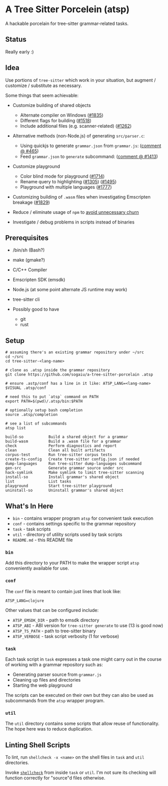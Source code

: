 # A Tree Sitter Porcelein (atsp)

A hackable porcelain for tree-sitter grammar-related tasks.

## Status

Really early :)

## Idea

Use portions of `tree-sitter` which work in your situation, but
augment / customize / substitute as necessary.

Some things that seem achievable:

* Customize building of shared objects
  * Alternate compiler on Windows
    ([#1835](https://github.com/tree-sitter/tree-sitter/pull/1835))
  * Different flags for building
    ([#1518](https://github.com/tree-sitter/tree-sitter/issues/1518))
  * Include additional files (e.g. scanner-related)
    ([#1262](https://github.com/tree-sitter/tree-sitter/issues/1262))

* Alternative methods (non-Node.js) of generating `src/parser.c`:
  * Using quickjs to generate `grammar.json` from `grammar.js`:
  ([comment @ #465](https://github.com/tree-sitter/tree-sitter/issues/465#issuecomment-1371911897))
  * Feed `grammar.json` to `generate` subcommand:
  ([comment @ #1413](https://github.com/tree-sitter/tree-sitter/discussions/1413#discussioncomment-1414650))

* Customize playground
  * Color blind mode for playground
  ([#1714](https://github.com/tree-sitter/tree-sitter/issues/1714))
  * Rename query to highlighting
  ([#1305](https://github.com/tree-sitter/tree-sitter/issues/1305))
  ([#1495](https://github.com/tree-sitter/tree-sitter/pull/1495))
  * Playground with multiple languages
  ([#1777](https://github.com/tree-sitter/tree-sitter/discussions/1777))

* Customizing building of `.wasm` files when investigating Emscripten
  breakage
  ([#1829](https://github.com/tree-sitter/tree-sitter/issues/1829))

* Reduce / eliminate usage of `npm` to [avoid unnecessary
  churn](https://github.com/sogaiu/tree-sitter-clojure/pull/26#issuecomment-1186136996)

* Investigate / debug problems in scripts instead of binaries

## Prerequisites

* /bin/sh (Bash?)
* make (gmake?)
* C/C++ Compiler
* Emscripten SDK (emsdk)
* Node.js (at some point alternate JS runtime may work)
* tree-sitter cli

* Possibly good to have
  * git
  * rust

## Setup

```
# assuming there's an existing grammar repository under ~/src
cd ~/src
cd tree-sitter-<lang-name>

# clone as .atsp inside the grammar repository
git clone https://github.com/sogaiu/a-tree-sitter-porcelain .atsp

# ensure .astp/conf has a line in it like: ATSP_LANG=<lang-name>
$VISUAL .atsp/conf

# need this to put `atsp` command on PATH
export PATH=$(pwd)/.atsp/bin:$PATH

# optionally setup bash completion
source .atsp/completion

# see a list of subcommands
atsp list

build-so           Build a shared object for a grammar
build-wasm         Build a .wasm file for a grammar
check              Perform diagnostics and report
clean              Clean all built artifacts
corpus-test        Run tree-sitter corpus tests
create-ts-config   Create tree-sitter config.json if needed
dump-languages     Run tree-sitter dump-languages subcommand
gen-src            Generate grammar source under src
hack-symlink       Make symlink to limit tree-sitter scanning
install-so         Install grammar's shared object
list               List tasks
playground         Start tree-sitter playground
uninstall-so       Uninstall grammar's shared object
```

## What's In Here

* `bin` - contains wrapper program `atsp` for convenient task execution
* `conf` - contains settings specific to the grammar repository
* `task` - task scripts
* `util` - directory of utility scripts used by task scripts
* `README.md` - this README file

### `bin`

Add this directory to your PATH to make the wrapper script `atsp`
conveniently available for use.

### `conf`

The `conf` file is meant to contain just lines that look like:

```
ATSP_LANG=clojure
```

Other values that can be configured include:

* `ATSP_EMSDK_DIR` - path to emsdk directory
* `ATSP_ABI` - ABI version for `tree-sitter generate` to use (13 is good now)
* `ATSP_TS_PATH` - path to tree-sitter binary
* `ATSP_VERBOSE` - task script verbosity (1 for verbose)

### `task`

Each task script in `task` expresses a task one might carry out in the
course of working with a grammar repository such as:

* Generating parser source from `grammar.js`
* Cleaning up files and directories
* Starting the web playground

The scripts can be executed on their own but they can also be used as
subcommands from the `atsp` wrapper program.

### `util`

The `util` directory contains some scripts that allow reuse of
functionality.  The hope here was to reduce duplication.

## Linting Shell Scripts

To lint, run `shellcheck -x <name>` on the shell files in `task`
and `util` directories.

Invoke [`shellcheck`](https://github.com/koalaman/shellcheck) from
inside `task` or `util`.  I'm not sure its checking will function
correctly for "source"d files otherwise.

